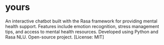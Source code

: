# yours
An interactive chatbot built with the Rasa framework for providing mental health support. Features include emotion recognition, stress management tips, and access to mental health resources. Developed using Python and Rasa NLU. Open-source project. [License: MIT]
